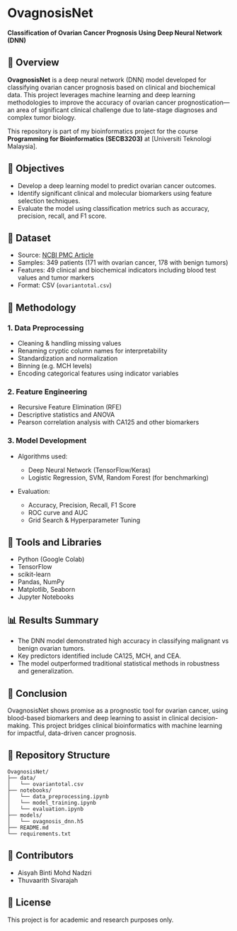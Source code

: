 # OvagnosisNet

**Classification of Ovarian Cancer Prognosis Using Deep Neural Network (DNN)**

## 📌 Overview

**OvagnosisNet** is a deep neural network (DNN) model developed for classifying ovarian cancer prognosis based on clinical and biochemical data. This project leverages machine learning and deep learning methodologies to improve the accuracy of ovarian cancer prognostication—an area of significant clinical challenge due to late-stage diagnoses and complex tumor biology.

This repository is part of my bioinformatics project for the course **Programming for Bioinformatics (SECB3203)** at \[Universiti Teknologi Malaysia].

## 🎯 Objectives

* Develop a deep learning model to predict ovarian cancer outcomes.
* Identify significant clinical and molecular biomarkers using feature selection techniques.
* Evaluate the model using classification metrics such as accuracy, precision, recall, and F1 score.

## 🧬 Dataset

* Source: [NCBI PMC Article](https://www.ncbi.nlm.nih.gov/pmc/articles/PMC9394434/#B29-jpm-12-01211)
* Samples: 349 patients (171 with ovarian cancer, 178 with benign tumors)
* Features: 49 clinical and biochemical indicators including blood test values and tumor markers
* Format: CSV (`ovariantotal.csv`)

## 🧪 Methodology

### 1. Data Preprocessing

* Cleaning & handling missing values
* Renaming cryptic column names for interpretability
* Standardization and normalization
* Binning (e.g. MCH levels)
* Encoding categorical features using indicator variables

### 2. Feature Engineering

* Recursive Feature Elimination (RFE)
* Descriptive statistics and ANOVA
* Pearson correlation analysis with CA125 and other biomarkers

### 3. Model Development

* Algorithms used:

  * Deep Neural Network (TensorFlow/Keras)
  * Logistic Regression, SVM, Random Forest (for benchmarking)
    
* Evaluation:

  * Accuracy, Precision, Recall, F1 Score
  * ROC curve and AUC
  * Grid Search & Hyperparameter Tuning

## 🧰 Tools and Libraries

* Python (Google Colab)
* TensorFlow
* scikit-learn
* Pandas, NumPy
* Matplotlib, Seaborn
* Jupyter Notebooks

## 📊 Results Summary

* The DNN model demonstrated high accuracy in classifying malignant vs benign ovarian tumors.
* Key predictors identified include CA125, MCH, and CEA.
* The model outperformed traditional statistical methods in robustness and generalization.

## 🏁 Conclusion

OvagnosisNet shows promise as a prognostic tool for ovarian cancer, using blood-based biomarkers and deep learning to assist in clinical decision-making. This project bridges clinical bioinformatics with machine learning for impactful, data-driven cancer prognosis.

## 📁 Repository Structure

```
OvagnosisNet/
├── data/
│   └── ovariantotal.csv
├── notebooks/
│   └── data_preprocessing.ipynb
│   └── model_training.ipynb
│   └── evaluation.ipynb
├── models/
│   └── ovagnosis_dnn.h5
├── README.md
└── requirements.txt
```

## 👥 Contributors

* Aisyah Binti Mohd Nadzri
* Thuvaarith Sivarajah

## 🧾 License

This project is for academic and research purposes only.
